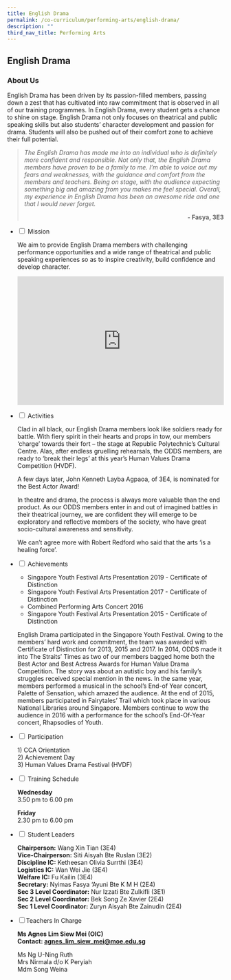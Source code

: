 ```yaml
---
title: English Drama
permalink: /co-curriculum/performing-arts/english-drama/
description: ""
third_nav_title: Performing Arts
---
```

## English Drama
### About Us
English Drama has been driven by its passion-filled members, passing down a zest that has cultivated into raw commitment that is observed in all of our training programmes. In English Drama, every student gets a chance to shine on stage. English Drama not only focuses on theatrical and public speaking skills but also students’ character development and passion for drama. Students will also be pushed out of their comfort zone to achieve their full potential.

<blockquote>
<p><em>The English Drama has made me into an individual who is definitely more confident and responsible. Not only that, the English Drama members have proven to be a family to me. I’m able to voice out my fears and weaknesses, with the guidance and comfort from the members and teachers. Being on stage, with the audience expecting something big and amazing from you makes me feel special. Overall, my experience in English Drama has been an awesome ride and one that I would never forget.</em></p>
	<p style="text-align: right;"><strong>- Fasya, 3E3</strong></p>
</blockquote>

<ul class="jekyllcodex_accordion">
<li><input type="checkbox" id="accordion1"> <label for="accordion1">Mission</label>
<div>
<p>We aim to provide English Drama members with challenging performance opportunities and a wide range of theatrical and public speaking experiences so as to inspire creativity, build confidence and develop character.</p>
<p></p><center><iframe allowfullscreen="true" height="299" width="480" frameborder="0" src="https://docs.google.com/presentation/d/e/2PACX-1vSgDDIXFsERfr1D27XRGlqm9-_yCEhUrb0TiPZqwLsPalWcgwCKC2e_7S9XNzE7rR7cjocVJjL6YWV0/embed?start=false&amp;loop=false&amp;delayms=5000"></iframe></center><p></p>
</div>
</li>
<li><input type="checkbox" id="accordion2"> <label for="accordion2">Activities</label>
<div>
<p>Clad in all black, our English Drama members look like soldiers ready for battle. With fiery spirit in their hearts and props in tow, our members ‘charge’ towards their fort – the stage at Republic Polytechnic’s Cultural Centre. Alas, after endless gruelling rehearsals, the ODDS members, are ready to ‘break their legs’ at this year’s Human Values Drama Competition (HVDF).&nbsp;</p>
<p>A few days later, John Kenneth Layba Agpaoa, of 3E4, is nominated for the Best Actor Award!</p>
<p>In theatre and drama, the process is always more valuable than the end product. As our ODDS members enter in and out of imagined battles in their theatrical journey, we are confident they will emerge to be exploratory and reflective members of the society, who have great socio-cultural awareness and sensitivity.&nbsp;</p>
<p>We can’t agree more with Robert Redford who said that the arts ‘is a healing force’.</p>
</div>
</li>
<li><input type="checkbox" id="accordion3"> <label for="accordion3">Achievements</label>
<div>
<ul>
<li>Singapore Youth Festival Arts Presentation 2019 - Certificate of Distinction</li>
<li>Singapore Youth Festival Arts Presentation 2017 - Certificate of Distinction</li>
<li>Combined Performing Arts Concert 2016</li>
<li>Singapore Youth Festival Arts Presentation 2015 - Certificate of Distinction</li>
</ul>
<p>English Drama participated in the Singapore Youth Festival. Owing to the members’ hard work and commitment, the team was awarded with Certificate of Distinction for 2013, 2015 and 2017. In 2014, ODDS made it into The Straits’ Times as two of our members bagged home both the Best Actor and Best Actress Awards for Human Value Drama Competition. The story was about an autistic boy and his family’s struggles received special mention in the news. In the same year, members performed a musical in the school’s End-of Year concert, Palette of Sensation, which amazed the audience. At the end of 2015, members participated in Fairytales’ Trail which took place in various National Libraries around Singapore. Members continue to wow the audience in 2016 with a performance for the school’s End-Of-Year concert, Rhapsodies of Youth.</p>
</div>
</li>
<li><input type="checkbox" id="accordion4"> <label for="accordion4">Participation</label>
<div>
<p>1) CCA Orientation<br>2) Achievement Day<br>3) Human Values Drama Festival (HVDF)</p>
</div>
</li>
<li><input type="checkbox" id="accordion5"> <label for="accordion5">Training Schedule</label>
<div>
<p><strong>Wednesday</strong><br>3.50 pm to 6.00 pm</p>
<p><strong>Friday</strong><br>2.30 pm to 6.00 pm</p>
</div>
</li>
<li><input type="checkbox" id="accordion6"> <label for="accordion6">Student Leaders</label>
<div>
<p><strong>Chairperson:</strong>&nbsp;Wang Xin Tian (3E4)<br><strong>Vice-Chairperson:</strong>&nbsp;Siti Aisyah Bte Ruslan (3E2)<br><strong>Discipline IC:</strong>&nbsp;Ketheesan Olivia Surrthi (3E4)<br><strong>Logistics IC:</strong>&nbsp;Wan Wei Jie (3E4)<br><strong>Welfare IC:</strong>&nbsp;Fu Kailin (3E4)<br><strong>Secretary:</strong> Nyimas Fasya ‘Ayuni Bte K M H (2E4)<br><strong>Sec 3 Level Coordinator:</strong>&nbsp;Nur Izzati Bte Zulkifli (3E1)<br><strong>Sec 2 Level Coordinator:</strong>&nbsp;Bek Song Ze Xavier (2E4)<br><strong>Sec 1 Level Coordinator:</strong>&nbsp;Zuryn Aisyah Bte Zainudin (2E4)</p>
</div>
</li>
<li><input type="checkbox" id="accordion7"><label for="accordion7">Teachers In Charge</label>
<div>
<p><strong>Ms Agnes Lim Siew Mei (OIC)<br></strong><strong>Contact:&nbsp;<a target="" href="mailto:agnes_lim_siew_mei@moe.edu.sg">agnes_lim_siew_mei@moe.edu.sg</a></strong></p>
<p>Ms Ng U-Ning Ruth<br>Mrs Nirmala d/o K Peryiah<br>Mdm Song Weina</p>
</div>
</li></ul>